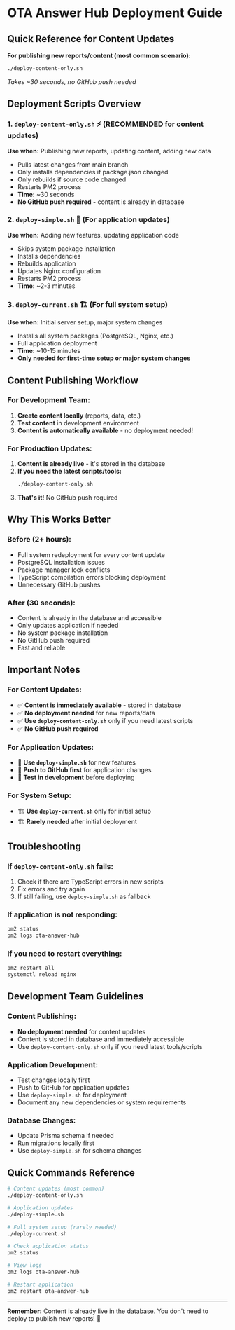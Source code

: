 # OTA Answer Hub Deployment Guide

## Quick Reference for Content Updates

**For publishing new reports/content (most common scenario):**
```bash
./deploy-content-only.sh
```
*Takes ~30 seconds, no GitHub push needed*

## Deployment Scripts Overview

### 1. `deploy-content-only.sh` ⚡ (RECOMMENDED for content updates)
**Use when:** Publishing new reports, updating content, adding new data
- Pulls latest changes from main branch
- Only installs dependencies if package.json changed
- Only rebuilds if source code changed
- Restarts PM2 process
- **Time:** ~30 seconds
- **No GitHub push required** - content is already in database

### 2. `deploy-simple.sh` 🔧 (For application updates)
**Use when:** Adding new features, updating application code
- Skips system package installation
- Installs dependencies
- Rebuilds application
- Updates Nginx configuration
- Restarts PM2 process
- **Time:** ~2-3 minutes

### 3. `deploy-current.sh` 🏗️ (For full system setup)
**Use when:** Initial server setup, major system changes
- Installs all system packages (PostgreSQL, Nginx, etc.)
- Full application deployment
- **Time:** ~10-15 minutes
- **Only needed for first-time setup or major system changes**

## Content Publishing Workflow

### For Development Team:
1. **Create content locally** (reports, data, etc.)
2. **Test content** in development environment
3. **Content is automatically available** - no deployment needed!

### For Production Updates:
1. **Content is already live** - it's stored in the database
2. **If you need the latest scripts/tools:**
   ```bash
   ./deploy-content-only.sh
   ```
3. **That's it!** No GitHub push required

## Why This Works Better

### Before (2+ hours):
- Full system redeployment for every content update
- PostgreSQL installation issues
- Package manager lock conflicts
- TypeScript compilation errors blocking deployment
- Unnecessary GitHub pushes

### After (30 seconds):
- Content is already in the database and accessible
- Only updates application if needed
- No system package installation
- No GitHub push required
- Fast and reliable

## Important Notes

### For Content Updates:
- ✅ **Content is immediately available** - stored in database
- ✅ **No deployment needed** for new reports/data
- ✅ **Use `deploy-content-only.sh`** only if you need latest scripts
- ✅ **No GitHub push required**

### For Application Updates:
- 🔧 **Use `deploy-simple.sh`** for new features
- 🔧 **Push to GitHub first** for application changes
- 🔧 **Test in development** before deploying

### For System Setup:
- 🏗️ **Use `deploy-current.sh`** only for initial setup
- 🏗️ **Rarely needed** after initial deployment

## Troubleshooting

### If `deploy-content-only.sh` fails:
1. Check if there are TypeScript errors in new scripts
2. Fix errors and try again
3. If still failing, use `deploy-simple.sh` as fallback

### If application is not responding:
```bash
pm2 status
pm2 logs ota-answer-hub
```

### If you need to restart everything:
```bash
pm2 restart all
systemctl reload nginx
```

## Development Team Guidelines

### Content Publishing:
- **No deployment needed** for content updates
- Content is stored in database and immediately accessible
- Use `deploy-content-only.sh` only if you need latest tools/scripts

### Application Development:
- Test changes locally first
- Push to GitHub for application updates
- Use `deploy-simple.sh` for deployment
- Document any new dependencies or system requirements

### Database Changes:
- Update Prisma schema if needed
- Run migrations locally first
- Use `deploy-simple.sh` for schema changes

## Quick Commands Reference

```bash
# Content updates (most common)
./deploy-content-only.sh

# Application updates
./deploy-simple.sh

# Full system setup (rarely needed)
./deploy-current.sh

# Check application status
pm2 status

# View logs
pm2 logs ota-answer-hub

# Restart application
pm2 restart ota-answer-hub
```

---

**Remember:** Content is already live in the database. You don't need to deploy to publish new reports! 🚀 